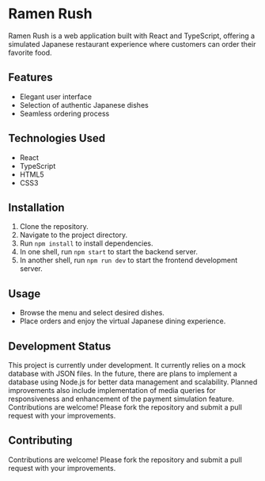 # Ramen Rush

Ramen Rush is a web application built with React and TypeScript, offering a simulated Japanese restaurant experience where customers can order their favorite food.

## Features

- Elegant user interface
- Selection of authentic Japanese dishes
- Seamless ordering process

## Technologies Used

- React
- TypeScript
- HTML5
- CSS3 

## Installation

1. Clone the repository.
2. Navigate to the project directory.
3. Run `npm install` to install dependencies.
4. In one shell, run `npm start` to start the backend server.
5. In another shell, run `npm run dev` to start the frontend development server.

## Usage
- Browse the menu and select desired dishes.
- Place orders and enjoy the virtual Japanese dining experience.

## Development Status

This project is currently under development. It currently relies on a mock database with JSON files. In the future, there are plans to implement a database using Node.js for better data management and scalability. Planned improvements also include implementation of media queries for responsiveness and enhancement of the payment simulation feature. Contributions are welcome! Please fork the repository and submit a pull request with your improvements.

## Contributing

Contributions are welcome! Please fork the repository and submit a pull request with your improvements.
